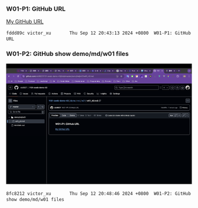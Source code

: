 ### W01-P1: GitHub URL

[My GitHub URL](https://github.com/vic0627/1131-sweb-demo-43)

```
fddd89c victor_xu       Thu Sep 12 20:43:13 2024 +0800  W01-P1: GitHub URL
```

### W01-P2: GitHub show demo/md/w01 files

![](w01-p1.png)

```
8fc8212 victor_xu       Thu Sep 12 20:48:46 2024 +0800  W01-P2: GitHub show demo/md/w01 files
```